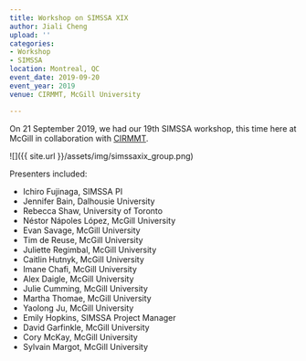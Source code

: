 ```yaml
---
title: Workshop on SIMSSA XIX
author: Jiali Cheng
upload: ''
categories:
- Workshop
- SIMSSA
location: Montreal, QC
event_date: 2019-09-20
event_year: 2019
venue: CIRMMT, McGill University

---
```

On 21 September 2019, we had our 19th SIMSSA workshop, this time here at McGill in collaboration with [CIRMMT](https://www.cirmmt.org).

![]({{ site.url }}/assets/img/simssaxix_group.png)

Presenters included:

* Ichiro Fujinaga, SIMSSA PI
* Jennifer Bain, Dalhousie University
* Rebecca Shaw, University of Toronto
* Néstor Nápoles López, McGill University
* Evan Savage, McGill University
* Tim de Reuse, McGill University
* Juliette Regimbal, McGill University
* Caitlin Hutnyk, McGill University
* Imane Chafi, McGill University
* Alex Daigle, McGill University
* Julie Cumming, McGill University
* Martha Thomae, McGill University
* Yaolong Ju, McGill University
* Emily Hopkins, SIMSSA Project Manager
* David Garfinkle, McGill University
* Cory McKay, McGill University
* Sylvain Margot, McGill University
